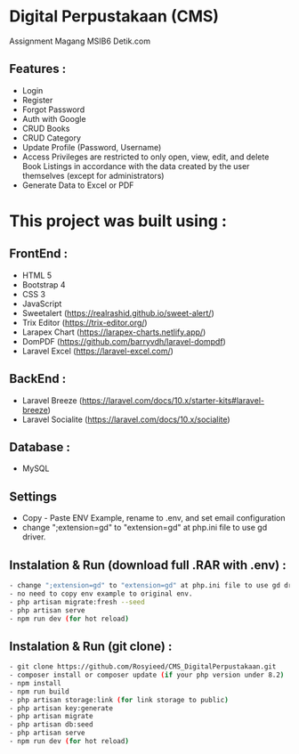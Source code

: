 # Digital Perpustakaan (CMS)
Assignment Magang MSIB6 Detik.com


## Features :
- Login
- Register
- Forgot Password
- Auth with Google
- CRUD Books
- CRUD Category
- Update Profile (Password, Username)
- Access Privileges are restricted to only open, view, edit, and delete Book Listings in accordance with the data created by the user themselves (except for administrators)
- Generate Data to Excel or PDF

# This project was built using :

## FrontEnd :
- HTML 5
- Bootstrap 4
- CSS 3
- JavaScript
- Sweetalert (https://realrashid.github.io/sweet-alert/)
- Trix Editor (https://trix-editor.org/)
- Larapex Chart (https://larapex-charts.netlify.app/)
- DomPDF (https://github.com/barryvdh/laravel-dompdf)
- Laravel Excel (https://laravel-excel.com/)

## BackEnd :
- Laravel Breeze (https://laravel.com/docs/10.x/starter-kits#laravel-breeze)
- Laravel Socialite (https://laravel.com/docs/10.x/socialite)

## Database :
- MySQL

## Settings
- Copy - Paste ENV Example, rename to .env, and set email configuration 
- change ";extension=gd" to "extension=gd" at php.ini file to use gd driver.

## Instalation & Run (download full .RAR with .env) :
```bash
- change ";extension=gd" to "extension=gd" at php.ini file to use gd driver.
- no need to copy env example to original env.
- php artisan migrate:fresh --seed
- php artisan serve
- npm run dev (for hot reload)
```

## Instalation & Run (git clone) :
```bash
- git clone https://github.com/Rosyieed/CMS_DigitalPerpustakaan.git 
- composer install or composer update (if your php version under 8.2)
- npm install
- npm run build
- php artisan storage:link (for link storage to public)
- php artisan key:generate
- php artisan migrate
- php artisan db:seed
- php artisan serve
- npm run dev (for hot reload)
```
